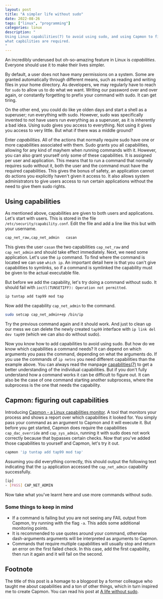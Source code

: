 ```yaml
---
layout: post
title: "A simpler life without sudo"
date: 2022-08-26
tags: ["linux", "programming"]
categories: linux
description: "
Using Linux capabilities(7) to avoid using sudo, and using Capmon to figure out
what capbilities are required.
"
---
```


An incredibly underused but oh-so-amazing feature in Linux is *capabilities*.
Everyone should use it to make their lives simpler.

By default, a user does not have many permissions on a system. Some are granted
automatically through different means, such as reading and writing files in
your home directory. As developers, we may regularly have to reach for `sudo` to
allow us to do what we want. Writing our password over and over again, or
constantly forgetting to prefix your command with sudo. It can get tiring.

On the other end, you could do like ye olden days and start a shell as a
superuser; run everything with sudo. However, sudo was specifically invented to
not have users run everything as a superuser, as it is inherently a bad idea.
Using sudo gives you access to everything. Not using it gives you access to very
little. But what if there was a middle ground?

Enter *capabilities*. All of the actions that normally require sudo have one or
more capabilities associated with them. Sudo grants you all capabilities,
allowing for any kind of mayhem when running commands with it. However, you can
also grant yourself only some of these capabilities. It is assigned per user and
application. This means that to run a command that normally requires sudo
without it, both the user and the command must have the required capabilities.
This gives the bonus of safety, an application cannot do actions you explicitly
haven't given it access to. It also allows system administrators to give users
access to run certain applications without the need to give them sudo rights.

## Using capabilities

As mentioned above, capabilities are given to both users and applications. Let's
start with users. This is stored in the file `/etc/security/capability.conf`.
Edit the file and add a line like this but with your username.

```sh
cap_net_raw,cap_net_admin	casan
```

This gives the user `casan` the two capabilities `cap_net_raw` and
`cap_net_admin` and should take effect immediately. Next, we need some
application. Let's use the `ip` command. To find where the command is located we
can use `which ip`. An important detail here is that you can't give capabilities
to symlinks, so if a command is symlinked the capability must be given to the
actual executable file.

But before we add the capability, let's try doing a command without sudo. It
should fail with `ioctl(TUNSETIFF): Operation not permitted`.

```sh
ip tuntap add tap99 mod tap
```

Now add the capability `cap_net_admin` to the command.

```sh
sudo setcap cap_net_admin+ep /bin/ip
```

Try the previous command again and it should work. And just to clean up our mess
we can delete the newly created `tap99` interface with `ip link del dev tap99`
(which we can also do without sudo).

Now you know how to add capabilities to avoid using sudo. But how do we know
which capabilities a command needs? It can depend on which arguments you pass
the command, depending on what the arguments do. If you use the commands of `ip
netns` you need different capabilities than the example above. You can always
read the manpage
[capabilities(7)](http://man7.org/linux/man-pages/man7/capabilities.7.html) to
get a better understanding of the individual capabilities. But if you don't
fully understand how a command works it can be difficult to figure out. It can
also be the case of one command starting another subprocess, where the
subprocess is the one that needs the capability.

## Capmon: figuring out capabilities

Introducing [Capmon - a Linux capabilities
monitor](https://github.com/cappe987/capmon). A tool that monitors your process
and shows a report over which capabilities it looked for. You simply pass your
command as an argument to Capmon and it will execute it. But before you get
started, Capmon does require the capabilities `cap_dac_override` and
`cap_sys_admin`, running it with sudo does not work correctly because that
bypasses certain checks. Now that you've added those capabilities to yourself
and Capmon, let's try it out.

```sh
capmon 'ip tuntap add tap99 mod tap'
```

Assuming you did everything correctly, this should output the following text
indicating that the `ip` application accessed the `cap_net_admin` capability
successfully.

```sh
[ip]
- [PASS] CAP_NET_ADMIN
```

Now take what you've learnt here and use more commands without sudo.

### Some things to keep in mind

- If a command is failing but you are not seeing any FAIL output from Capmon,
  try running with the flag `-a`. This adds some additional monitoring points.
- It is recommended to use quotes around your command, otherwise dash-arguments
  arguments will be interpreted as arguments to Capmon.
- Commands that require multiple capabilities will usually stop and return an
  error on the first failed check. In this case, add the first capability, then
  run it again and it will fail on the second.




## Footnote

The title of this post is a homage to a blogpost by a former colleague who
taught me about capabilities and a ton of other things, which in turn inspired
me to create Capmon. You can read his post at [A life without
sudo](https://troglobit.com/2016/12/11/a-life-without-sudo/).


